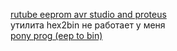 
[rutube eeprom avr studio and proteus](https://rutube.ru/video/fb6fa6a17b0d4a6f945566abd2eb7ba6/?ysclid=mgwj2xbm7j990577970) <br>
утилита hex2bin не работает у меня <br>
[pony prog (eep to bin)](https://www.lancos.com/ppwin95.html) <br>


